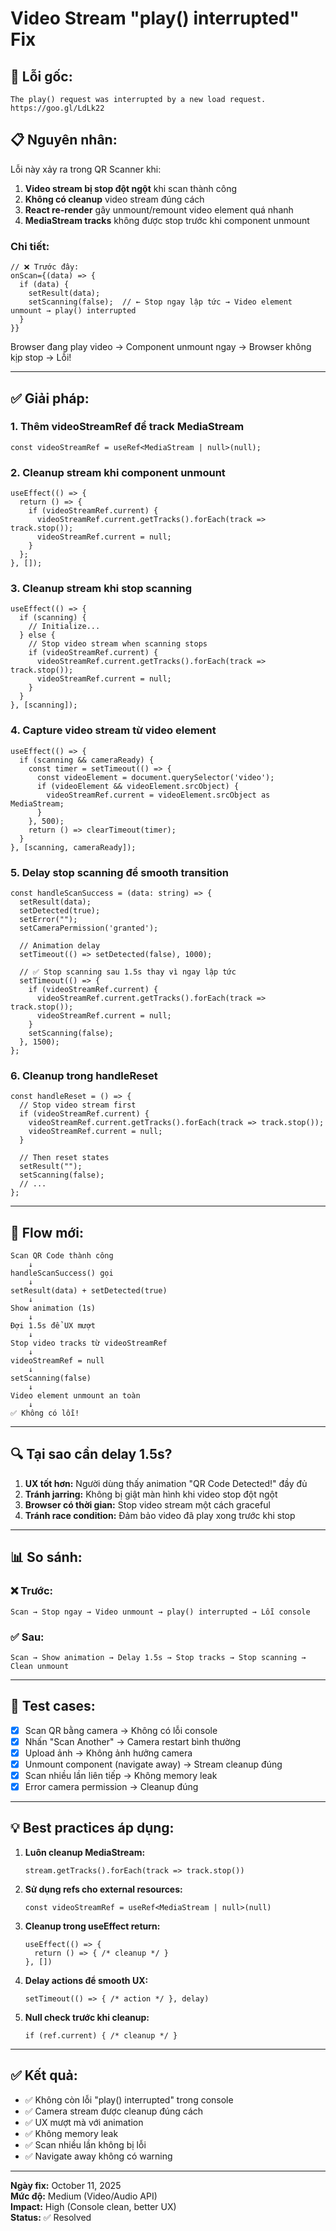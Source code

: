 # Video Stream "play() interrupted" Fix

## 🐛 Lỗi gốc:
```
The play() request was interrupted by a new load request. 
https://goo.gl/LdLk22
```

## 📋 Nguyên nhân:

Lỗi này xảy ra trong QR Scanner khi:

1. **Video stream bị stop đột ngột** khi scan thành công
2. **Không có cleanup** video stream đúng cách
3. **React re-render** gây unmount/remount video element quá nhanh
4. **MediaStream tracks** không được stop trước khi component unmount

### Chi tiết:
```tsx
// ❌ Trước đây:
onScan={(data) => {
  if (data) {
    setResult(data);
    setScanning(false);  // ← Stop ngay lập tức → Video element unmount → play() interrupted
  }
}}
```

Browser đang play video → Component unmount ngay → Browser không kịp stop → Lỗi!

---

## ✅ Giải pháp:

### 1. **Thêm videoStreamRef để track MediaStream**
```tsx
const videoStreamRef = useRef<MediaStream | null>(null);
```

### 2. **Cleanup stream khi component unmount**
```tsx
useEffect(() => {
  return () => {
    if (videoStreamRef.current) {
      videoStreamRef.current.getTracks().forEach(track => track.stop());
      videoStreamRef.current = null;
    }
  };
}, []);
```

### 3. **Cleanup stream khi stop scanning**
```tsx
useEffect(() => {
  if (scanning) {
    // Initialize...
  } else {
    // Stop video stream when scanning stops
    if (videoStreamRef.current) {
      videoStreamRef.current.getTracks().forEach(track => track.stop());
      videoStreamRef.current = null;
    }
  }
}, [scanning]);
```

### 4. **Capture video stream từ video element**
```tsx
useEffect(() => {
  if (scanning && cameraReady) {
    const timer = setTimeout(() => {
      const videoElement = document.querySelector('video');
      if (videoElement && videoElement.srcObject) {
        videoStreamRef.current = videoElement.srcObject as MediaStream;
      }
    }, 500);
    return () => clearTimeout(timer);
  }
}, [scanning, cameraReady]);
```

### 5. **Delay stop scanning để smooth transition**
```tsx
const handleScanSuccess = (data: string) => {
  setResult(data);
  setDetected(true);
  setError("");
  setCameraPermission('granted');
  
  // Animation delay
  setTimeout(() => setDetected(false), 1000);
  
  // ✅ Stop scanning sau 1.5s thay vì ngay lập tức
  setTimeout(() => {
    if (videoStreamRef.current) {
      videoStreamRef.current.getTracks().forEach(track => track.stop());
      videoStreamRef.current = null;
    }
    setScanning(false);
  }, 1500);
};
```

### 6. **Cleanup trong handleReset**
```tsx
const handleReset = () => {
  // Stop video stream first
  if (videoStreamRef.current) {
    videoStreamRef.current.getTracks().forEach(track => track.stop());
    videoStreamRef.current = null;
  }
  
  // Then reset states
  setResult("");
  setScanning(false);
  // ...
};
```

---

## 🎯 Flow mới:

```
Scan QR Code thành công
    ↓
handleScanSuccess() gọi
    ↓
setResult(data) + setDetected(true)
    ↓
Show animation (1s)
    ↓
Đợi 1.5s để UX mượt
    ↓
Stop video tracks từ videoStreamRef
    ↓
videoStreamRef = null
    ↓
setScanning(false)
    ↓
Video element unmount an toàn
    ↓
✅ Không có lỗi!
```

---

## 🔍 Tại sao cần delay 1.5s?

1. **UX tốt hơn:** Người dùng thấy animation "QR Code Detected!" đầy đủ
2. **Tránh jarring:** Không bị giật màn hình khi video stop đột ngột  
3. **Browser có thời gian:** Stop video stream một cách graceful
4. **Tránh race condition:** Đảm bảo video đã play xong trước khi stop

---

## 📊 So sánh:

### ❌ Trước:
```
Scan → Stop ngay → Video unmount → play() interrupted → Lỗi console
```

### ✅ Sau:
```
Scan → Show animation → Delay 1.5s → Stop tracks → Stop scanning → Clean unmount
```

---

## 🧪 Test cases:

- [x] Scan QR bằng camera → Không có lỗi console
- [x] Nhấn "Scan Another" → Camera restart bình thường
- [x] Upload ảnh → Không ảnh hưởng camera
- [x] Unmount component (navigate away) → Stream cleanup đúng
- [x] Scan nhiều lần liên tiếp → Không memory leak
- [x] Error camera permission → Cleanup đúng

---

## 💡 Best practices áp dụng:

1. **Luôn cleanup MediaStream:**
   ```tsx
   stream.getTracks().forEach(track => track.stop())
   ```

2. **Sử dụng refs cho external resources:**
   ```tsx
   const videoStreamRef = useRef<MediaStream | null>(null)
   ```

3. **Cleanup trong useEffect return:**
   ```tsx
   useEffect(() => {
     return () => { /* cleanup */ }
   }, [])
   ```

4. **Delay actions để smooth UX:**
   ```tsx
   setTimeout(() => { /* action */ }, delay)
   ```

5. **Null check trước khi cleanup:**
   ```tsx
   if (ref.current) { /* cleanup */ }
   ```

---

## ✅ Kết quả:

- ✅ Không còn lỗi "play() interrupted" trong console
- ✅ Camera stream được cleanup đúng cách
- ✅ UX mượt mà với animation
- ✅ Không memory leak
- ✅ Scan nhiều lần không bị lỗi
- ✅ Navigate away không có warning

---

**Ngày fix:** October 11, 2025  
**Mức độ:** Medium (Video/Audio API)  
**Impact:** High (Console clean, better UX)  
**Status:** ✅ Resolved
